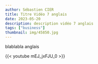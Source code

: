 ```yaml
---
author: Sébastien CIER
title: Titre Vidéo 7 anglais
date: 2023-05-20
description: description vidéo 7 anglais
tags: ["business"]
thumbnail: img/45850.jpg
---
```


blablabla anglais


{{< youtube mEJ_jxFJU_0 >}}


